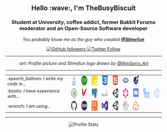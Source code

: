 <h2 align="center">Hello :wave:, I'm TheBusyBiscuit</h2>
<h3 align="center">Student at University, coffee addict, former Bukkit Forums moderator and an Open-Source Software developer</h3>

<p align="center">
    <em>You probably know me as the guy who created <a href="https://github.com/Slimefun"><strong>@Slimefun</strong></a></em>
</p>

<p align="center">
    <a href="https://github.com/TheBusyBiscuit">
        <img alt="GitHub followers" src="https://img.shields.io/github/followers/TheBusyBiscuit?label=%40TheBusyBiscuit&style=social&logoColor=000000">
    </a>
    <a href="https://twitter.com/TheBusyBiscuit">
        <img alt="Twitter Follow" src="https://img.shields.io/twitter/follow/TheBusyBiscuit?label=%40TheBusyBiscuit&style=social&logoColor=000000">
    </a>
</p>

<hr />

<p align="center">
    <em>
        :art: Profile picture and Slimefun logo drawn by <a href="https://www.instagram.com/iamsorry_art/">@IAmSorry_Art</a>
    </em>
</p>

<hr />

<table>
    <tr>
        <td><em>:speech_balloon: I write my code in...</em></td>
        <td>
            <a title="Java" href="https://github.com/TheBusyBiscuit?tab=repositories&language=java">
                <img alt="Java" height="32px" src="https://raw.githubusercontent.com/TheBusyBiscuit/TheBusyBiscuit/master/icons/java.svg" />
            </a>
        </td>
        <td>
            <a title="C#" href="https://github.com/TheBusyBiscuit?tab=repositories&language=c%23">
                <img alt="C Sharp" height="32px" src="https://raw.githubusercontent.com/TheBusyBiscuit/TheBusyBiscuit/master/icons/csharp.svg" />
            </a>
        </td>
        <td>
            <a title="JavaScript" href="https://github.com/TheBusyBiscuit?tab=repositories&language=javascript">
                <img alt="Java Script" height="32px" src="https://raw.githubusercontent.com/TheBusyBiscuit/TheBusyBiscuit/master/icons/javascript.svg" />
            </a>
        </td>
        <td>
            <a title="CSS" href="https://github.com/TheBusyBiscuit?tab=repositories&language=css">
                <img alt="CSS" height="32px" src="https://raw.githubusercontent.com/TheBusyBiscuit/TheBusyBiscuit/master/icons/css3.svg" />
            </a>
        </td>
        <td>
            <a title="HTML" href="https://github.com/TheBusyBiscuit?tab=repositories&language=html">
                <img alt="HTML" height="32px" src="https://raw.githubusercontent.com/TheBusyBiscuit/TheBusyBiscuit/master/icons/html5.svg" />
            </a>
        </td>
        <td>
            <a title="PHP" href="https://github.com/TheBusyBiscuit?tab=repositories&language=php">
                <img alt="PHP" height="32px" src="https://raw.githubusercontent.com/TheBusyBiscuit/TheBusyBiscuit/master/icons/php.svg" />
            </a>
        </td>
        <td>
            <a title="Lua" href="https://github.com/TheBusyBiscuit?tab=repositories&language=lua">
                <img alt="Lua" height="32px" src="https://raw.githubusercontent.com/TheBusyBiscuit/TheBusyBiscuit/master/icons/lua.svg" />
            </a>
        </td>
        <td />
        <td />
    </tr>
    <tr>
        <td><em>:books: I have experience with...</em></td>
        <td>
            <a title="node.js" href="https://nodejs.org/">
                <img alt="Node JS" height="32px" src="https://raw.githubusercontent.com/TheBusyBiscuit/TheBusyBiscuit/master/icons/nodejs.svg" />
            </a>
        </td>
        <td>
            <a title="Apache Maven" href="https://maven.apache.org/">
                <img alt="Maven" height="32px" src="https://raw.githubusercontent.com/TheBusyBiscuit/TheBusyBiscuit/master/icons/maven.svg" />
            </a>
        </td>
        <td>
            <a title="Postgresql" href="https://www.postgresql.org/">
                <img alt="Postgresql" height="32px" src="https://raw.githubusercontent.com/TheBusyBiscuit/TheBusyBiscuit/master/icons/postgresql.svg" />
            </a>
        </td>
        <td>
            <a title="MySQL" href="https://www.mysql.com/">
                <img alt="MySQL" height="32px" src="https://raw.githubusercontent.com/TheBusyBiscuit/TheBusyBiscuit/master/icons/mysql.svg" />
            </a>
        </td>
        <td>
            <a title="Unity3D" href="https://unity.com/">
                <img alt="Unity 3D" height="32px" src="https://raw.githubusercontent.com/TheBusyBiscuit/TheBusyBiscuit/master/icons/unity.svg" />
            </a>
        </td>
        <td>
            <a title="GraphQL" href="https://graphql.org/">
                <img alt="GraphQL" height="32px" src="https://raw.githubusercontent.com/TheBusyBiscuit/TheBusyBiscuit/master/icons/graphql.svg" />
            </a>
        </td>
        <td>
            <a title="Discord" href="https://discord.com/">
                <img alt="Discord" height="32px" src="https://raw.githubusercontent.com/TheBusyBiscuit/TheBusyBiscuit/master/icons/discord.svg" />
            </a>
        </td>
        <td>
            <a title="GitHub Actions" href="https://github.com/features/actions">
                <img alt="GitHub Actions" height="32px" src="https://raw.githubusercontent.com/TheBusyBiscuit/TheBusyBiscuit/master/icons/githubactions.svg" />
            </a>
        </td>
        <td>
            <a title="ElectronJS" href="https://www.electronjs.org/">
                <img alt="ElectronJS" height="32px" src="https://raw.githubusercontent.com/TheBusyBiscuit/TheBusyBiscuit/master/icons/electron.svg" />
            </a>
        </td>
    </tr>
    <tr>
        <td><em>:wrench: I am using...</em></td>
        <td>
            <a title="GitHub" href="https://github.com/">
                <img alt="GitHub" height="32px" src="https://raw.githubusercontent.com/TheBusyBiscuit/TheBusyBiscuit/master/icons/github.svg" />
            </a>
        </td>
        <td>
            <a title="Eclipse IDE" href="https://www.eclipse.org/">
                <img alt="Eclipse" height="32px" src="https://raw.githubusercontent.com/TheBusyBiscuit/TheBusyBiscuit/master/icons/eclipse.svg" />
            </a>
        </td>
        <td>
            <a title="IntelliJ IDEA" href="https://www.jetbrains.com/idea/">
                <img alt="IntelliJ IDEA" height="32px" src="https://raw.githubusercontent.com/TheBusyBiscuit/TheBusyBiscuit/master/icons/intellijidea.svg" />
            </a>
        </td>
        <td>
            <a title="Visual Studio" href="https://visualstudio.microsoft.com/">
                <img alt="Visual Studio" height="32px" src="https://raw.githubusercontent.com/TheBusyBiscuit/TheBusyBiscuit/master/icons/visualstudio.svg" />
            </a>
        </td>
        <td>
            <a title="Unity3D" href="https://unity.com/">
                <img alt="Unity 3D" height="32px" src="https://raw.githubusercontent.com/TheBusyBiscuit/TheBusyBiscuit/master/icons/unity.svg" />
            </a>
        </td>
        <td>
            <a title="Atom" href="https://atom.io/">
                <img alt="Atom" height="32px" src="https://raw.githubusercontent.com/TheBusyBiscuit/TheBusyBiscuit/master/icons/atom.svg" />
            </a>
        </td>
        <td>
            <a title="Sonarcloud" href="https://sonarcloud.io/">
                <img alt="Sonarcloud" height="32px" src="https://raw.githubusercontent.com/TheBusyBiscuit/TheBusyBiscuit/master/icons/sonarcloud.svg" />
            </a>
        </td>
        <td />
        <td />
    </tr>
</table>

<hr />

<p align="center">
    <img src="https://github-readme-stats.vercel.app/api?username=TheBusyBiscuit&show_icons=true&hide_border=true&bg_color=35,638aff,36509e,283357&title_color=e6e6e6&text_color=f2f2f2&icon_color=eba254" alt="Profile Stats">
</p>
